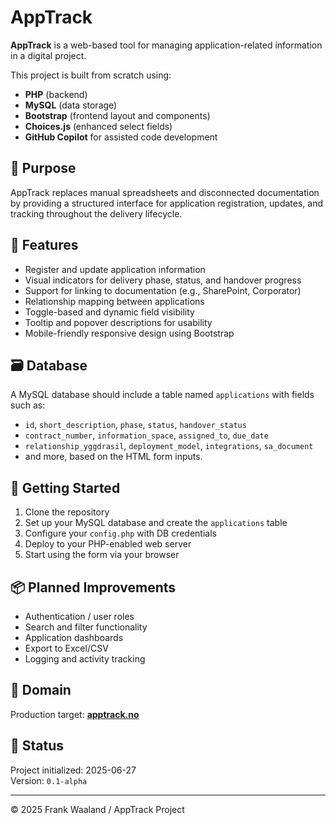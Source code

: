 # AppTrack

**AppTrack** is a web-based tool for managing application-related information in a digital project.

This project is built from scratch using:
- **PHP** (backend)
- **MySQL** (data storage)
- **Bootstrap** (frontend layout and components)
- **Choices.js** (enhanced select fields)
- **GitHub Copilot** for assisted code development

## 🌟 Purpose
AppTrack replaces manual spreadsheets and disconnected documentation by providing a structured interface for application registration, updates, and tracking throughout the delivery lifecycle.

## 🔧 Features
- Register and update application information
- Visual indicators for delivery phase, status, and handover progress
- Support for linking to documentation (e.g., SharePoint, Corporator)
- Relationship mapping between applications
- Toggle-based and dynamic field visibility
- Tooltip and popover descriptions for usability
- Mobile-friendly responsive design using Bootstrap

## 🗃️ Database
A MySQL database should include a table named `applications` with fields such as:
- `id`, `short_description`, `phase`, `status`, `handover_status`
- `contract_number`, `information_space`, `assigned_to`, `due_date`
- `relationship_yggdrasil`, `deployment_model`, `integrations`, `sa_document`
- and more, based on the HTML form inputs.

## 🚀 Getting Started
1. Clone the repository
2. Set up your MySQL database and create the `applications` table
3. Configure your `config.php` with DB credentials
4. Deploy to your PHP-enabled web server
5. Start using the form via your browser

## 📦 Planned Improvements
- Authentication / user roles
- Search and filter functionality
- Application dashboards
- Export to Excel/CSV
- Logging and activity tracking

## 📍 Domain
Production target: **[apptrack.no](https://apptrack.no)**

## 📅 Status
Project initialized: 2025-06-27  
Version: `0.1-alpha`

---

© 2025 Frank Waaland / AppTrack Project


